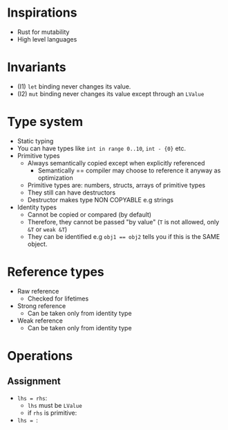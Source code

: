 # Inspirations

- Rust for mutability
- High level languages

# Invariants

- (I1) `let` binding never changes its value.
- (I2) `mut` binding never changes its value except through an `LValue`

# Type system

- Static typing
- You can have types like `int in range 0..10`, `int - {0}` etc.
- Primitive types
  - Always semantically copied except when explicitly referenced
    - Semantically == compiler may choose to reference it anyway as optimization
  - Primitive types are: numbers, structs, arrays of primitive types
  - They still can have destructors
  - Destructor makes type NON COPYABLE e.g strings
- Identity types
  - Cannot be copied or compared (by default)
  - Therefore, they cannot be passed "by value" (`T` is not allowed, only `&T` or `weak &T`)
  - They can be identified e.g `obj1 == obj2` tells you if this is the SAME object.

# Reference types

- Raw reference
  - Checked for lifetimes
- Strong reference
  - Can be taken only from identity type
- Weak reference
  - Can be taken only from identity type

# Operations

## Assignment

- `lhs = rhs`:
  - `lhs` must be `LValue`
  - if `rhs` is primitive:
- `lhs = `:
